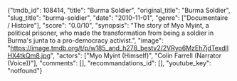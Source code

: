 {"tmdb_id": 108414, "title": "Burma Soldier", "original_title": "Burma Soldier", "slug_title": "burma-soldier", "date": "2010-11-01", "genre": ["Documentaire / Histoire"], "score": "0.0/10", "synopsis": "The story of Myo Myint, a political prisoner, who made the transformation from being a soldier in Burma's junta to a pro-democracy activist.", "image": "https://image.tmdb.org/t/p/w185_and_h278_bestv2/2VRyo6MzEh7jdTexdlIHX4tkQm8.jpg", "actors": ["Myo Myint (Himself)", "Colin Farrell (Narrator (Voice))"], "comments": [], "recommandations_id": [], "youtube_key": "notfound"}
